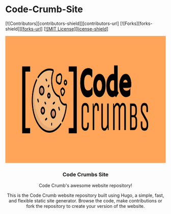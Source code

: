 # Code-Crumb-Site

<!-- Shields -->
[![Contributors][contributors-shield]][contributors-url]
[![Forks][forks-shield]][[forks-url](https://github.com/Code-Crumbs-HS/code-crumb-site/forks)]
[[![MIT License][license-shield]](https://img.shields.io/bower/l/html?color=Blue&label=License&logo=MIT&logoColor=Orange&style=for-the-badge)

<!-- Logo & Heading  -->


<div align="center">
  <a href="https://github.com/othneildrew/Best-README-Template">
    <img src="static/CodeCrumbs- Lab-Orange.svg" alt="Logo" width="800" height="400">
  </a>

  <h3 align="center">Code Crumbs Site</h3>

  <p align="center">
    Code Crumb's awesome website repository!
    <br />


This is the Code Crumb website repository built using Hugo, a simple, fast, and flexible static site generator. Browse the code, make contributions or fork the repository to create your version of the website.
